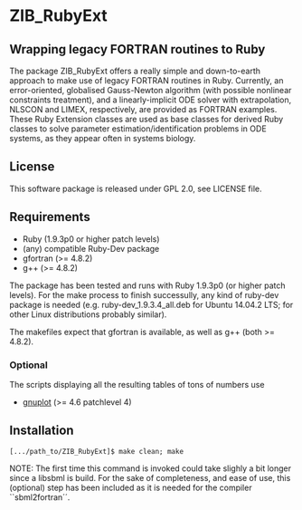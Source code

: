 # ZIB_RubyExt
## Wrapping legacy FORTRAN routines to Ruby

The package ZIB_RubyExt offers a really simple and down-to-earth approach to make use of legacy FORTRAN routines in Ruby.  Currently, an error-oriented, globalised Gauss-Newton algorithm (with possible nonlinear constraints treatment), and a linearly-implicit ODE solver with extrapolation, NLSCON and LIMEX, respectively, are provided as FORTRAN examples.  These Ruby Extension classes are used as base classes for derived Ruby classes to solve parameter estimation/identification problems in ODE systems, as they appear often in systems biology.


## License

This software package is released under GPL 2.0, see LICENSE file.  


## Requirements

* Ruby (1.9.3p0 or higher patch levels)
* (any) compatible Ruby-Dev package
* gfortran (>= 4.8.2)
* g++ (>= 4.8.2)

The package has been tested and runs with Ruby 1.9.3p0 (or higher patch levels).  For the make process to finish successully, any kind of ruby-dev package is needed (e.g. ruby-dev_1.9.3.4_all.deb for Ubuntu 14.04.2 LTS; for other Linux distributions probably similar).  

The makefiles expect that gfortran is available, as well as g++ 
(both >= 4.8.2).


### Optional

The scripts displaying all the resulting tables of tons of numbers use
* [gnuplot](http://www.gnuplot.info) (>= 4.6 patchlevel 4)



## Installation

````
[.../path_to/ZIB_RubyExt]$ make clean; make
````

NOTE: The first time this command is invoked could take slighly a bit longer since a libsbml is build.  For the sake of completeness, and ease of use, this (optional) step has been included as it is needed for the compiler ``sbml2fortran´´.


